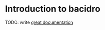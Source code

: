 # Introduction to bacidro

TODO: write [great documentation](http://jacobian.org/writing/what-to-write/)
